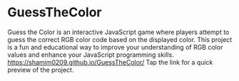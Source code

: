 # GuessTheColor
Guess the Color is an interactive JavaScript game where players attempt to guess the correct RGB color code based on the displayed color. This project is a fun and educational way to improve your understanding of RGB color values and enhance your JavaScript programming skills.
https://shamim0209.github.io/GuessTheColor/ Tap the link for a quick preview of the project.
